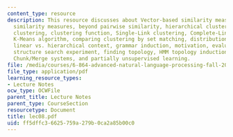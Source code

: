```yaml
---
content_type: resource
description: This resource discusses about Vector-based similarity measures, probabilistic
  similarity measures, beyond pairwise similarity, hierarchical clustering, Agglomerative
  clustering, clustering function, Single-Link clustering, Complete-Link clustering,
  K-Means algorithm, comparing clustering by set matching, distributional syntax,
  linear vs. hierarchical context, grammar induction, motivation, evaluation and baselines,
  structure search experiment, finding topology, HMM topology induction, PCFG induction,
  Chunk/Merge systems, and partially unsupervised learning.
file: /media/courses/6-864-advanced-natural-language-processing-fall-2005/ff5dffc36625759a279b0ca2a85b00c0_lec08.pdf
file_type: application/pdf
learning_resource_types:
- Lecture Notes
ocw_type: OCWFile
parent_title: Lecture Notes
parent_type: CourseSection
resourcetype: Document
title: lec08.pdf
uid: ff5dffc3-6625-759a-279b-0ca2a85b00c0
---
```

